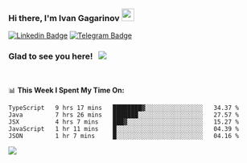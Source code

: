 ### Hi there, I'm Ivan Gagarinov <img src="https://media.giphy.com/media/hvRJCLFzcasrR4ia7z/giphy.gif" width="25px">

[![Linkedin Badge](https://img.shields.io/badge/-LinkedIn-0e76a8?style=flat-square&logo=Linkedin&logoColor=white)](https://linkedin.com/in/ivan-gagarinov-142ba3141/)
[![Telegram Badge](https://img.shields.io/badge/-Telegram-0088cc?style=flat-square&logo=Telegram&logoColor=white)](https://t.me/igagarinov)

### Glad to see you here! &nbsp; ![](https://visitor-badge.glitch.me/badge?page_id=dzencot.dzencot)

</br>

📊 **This Week I Spent My Time On:**
<!--START_SECTION:waka-->
```text
TypeScript   9 hrs 17 mins   ████████▓░░░░░░░░░░░░░░░░   34.37 % 
Java         7 hrs 26 mins   ███████░░░░░░░░░░░░░░░░░░   27.57 % 
JSX          4 hrs 7 mins    ███▓░░░░░░░░░░░░░░░░░░░░░   15.27 % 
JavaScript   1 hr 11 mins    █░░░░░░░░░░░░░░░░░░░░░░░░   04.39 % 
JSON         1 hr 7 mins     █░░░░░░░░░░░░░░░░░░░░░░░░   04.16 % 
```
<!--END_SECTION:waka-->

[![](https://github-readme-stats.vercel.app/api?username=dzencot&theme=gruvbox)](https://github.com/dzencot)
